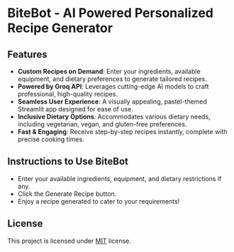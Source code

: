 # BiteBot - AI Powered Personalized Recipe Generator


## Features 

- **Custom Recipes on Demand**: Enter your ingredients, available equipment, and dietary preferences to generate tailored recipes.  
- **Powered by Groq API**: Leverages cutting-edge AI models to craft professional, high-quality recipes.  
- **Seamless User Experience**: A visually appealing, pastel-themed Streamlit app designed for ease of use.  
- **Inclusive Dietary Options**: Accommodates various dietary needs, including vegetarian, vegan, and gluten-free preferences.  
- **Fast & Engaging**: Receive step-by-step recipes instantly, complete with precise cooking times.


## Instructions to Use BiteBot 

- Enter your available ingredients, equipment, and dietary restrictions if any.
- Click the Generate Recipe button.
- Enjoy a recipe generated to cater to your requirements!


## License

This project is licensed under [MIT](https://choosealicense.com/licenses/mit/) license.
